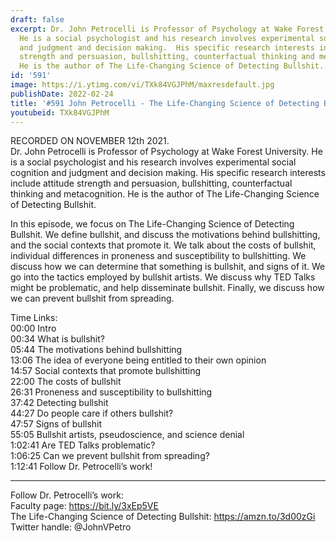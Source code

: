 ```yaml
---
draft: false
excerpt: Dr. John Petrocelli is Professor of Psychology at Wake Forest University.
  He is a social psychologist and his research involves experimental social cognition
  and judgment and decision making.  His specific research interests include attitude
  strength and persuasion, bullshitting, counterfactual thinking and metacognition.
  He is the author of The Life-Changing Science of Detecting Bullshit.
id: '591'
image: https://i.ytimg.com/vi/TXk84VGJPhM/maxresdefault.jpg
publishDate: 2022-02-24
title: '#591 John Petrocelli - The Life-Changing Science of Detecting Bullshit'
youtubeid: TXk84VGJPhM
---
```

<div class="timelinks">

RECORDED ON NOVEMBER 12th 2021.  
Dr. John Petrocelli is Professor of Psychology at Wake Forest University. He is a social psychologist and his research involves experimental social cognition and judgment and decision making.  His specific research interests include attitude strength and persuasion, bullshitting, counterfactual thinking and metacognition. He is the author of The Life-Changing Science of Detecting Bullshit.

In this episode, we focus on The Life-Changing Science of Detecting Bullshit. We define bullshit, and discuss the motivations behind bullshitting, and the social contexts that promote it. We talk about the costs of bullshit, individual differences in proneness and susceptibility to bullshitting. We discuss how we can determine that something is bullshit, and signs of it. We go into the tactics employed by bullshit artists. We discuss why TED Talks might be problematic, and help disseminate bullshit. Finally, we discuss how we can prevent bullshit from spreading.

Time Links:  
<time>00:00</time> Intro  
<time>00:34</time> What is bullshit?  
<time>05:44</time> The motivations behind bullshitting  
<time>13:06</time> The idea of everyone being entitled to their own opinion  
<time>14:57</time> Social contexts that promote bullshitting  
<time>22:00</time> The costs of bullshit  
<time>26:31</time> Proneness and susceptibility to bullshitting  
<time>37:42</time> Detecting bullshit  
<time>44:27</time> Do people care if others bullshit?  
<time>47:57</time> Signs of bullshit  
<time>55:05</time> Bullshit artists, pseudoscience, and science denial  
<time>1:02:41</time> Are TED Talks problematic?  
<time>1:06:25</time> Can we prevent bullshit from spreading?  
<time>1:12:41</time> Follow Dr. Petrocelli’s work!

---

Follow Dr. Petrocelli’s work:  
Faculty page: https://bit.ly/3xEp5VE  
The Life-Changing Science of Detecting Bullshit: https://amzn.to/3d00zGi  
Twitter handle: @JohnVPetro
</div>

